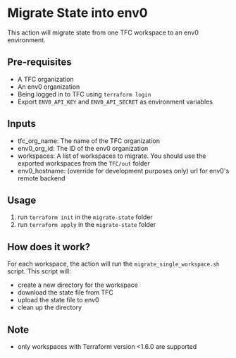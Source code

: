 # Migrate State into env0

This action will migrate state from one TFC workspace to an env0 environment.

## Pre-requisites

- A TFC organization
- An env0 organization
- Being logged in to TFC using `terraform login`
- Export `ENV0_API_KEY` and `ENV0_API_SECRET` as environment variables

## Inputs

- tfc_org_name: The name of the TFC organization
- env0_org_id: The ID of the env0 organization
- workspaces: A list of workspaces to migrate. You should use the exported workspaces from the `TFC/out` folder
- env0_hostname: (override for development purposes only) url for env0's remote backend

## Usage

1. run `terraform init` in the `migrate-state` folder
2. run `terraform apply` in the `migrate-state` folder

## How does it work?

For each workspace, the action will run the `migrate_single_workspace.sh` script. This script will:
- create a new directory for the workspace
- download the state file from TFC
- upload the state file to env0
- clean up the directory

## Note

- only workspaces with Terraform version <1.6.0 are supported

